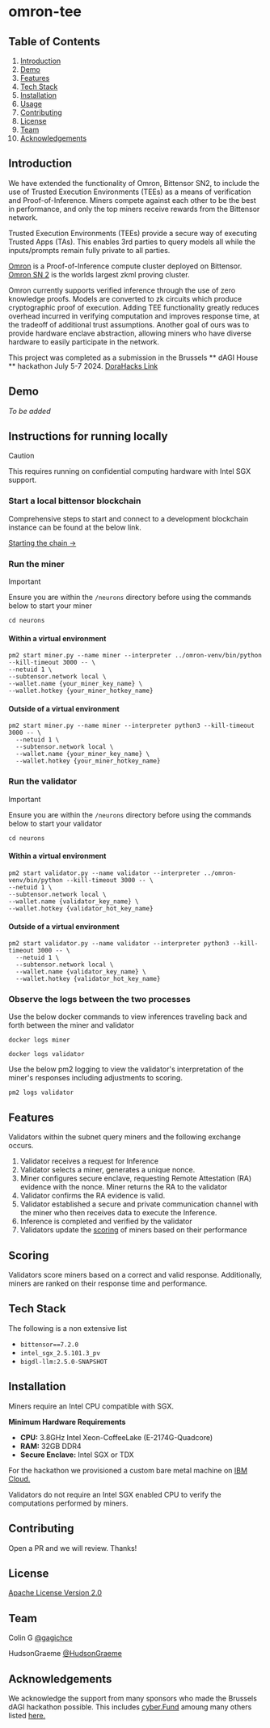 # omron-tee

## Table of Contents

1. [Introduction](#introduction)
2. [Demo](#demo)
3. [Features](#features)
4. [Tech Stack](#tech-stack)
5. [Installation](#installation)
6. [Usage](#usage)
7. [Contributing](#contributing)
8. [License](#license)
9. [Team](#team)
10. [Acknowledgements](#acknowledgements)

## Introduction

We have extended the functionality of Omron, Bittensor SN2, to include the use of Trusted Execution Environments (TEEs) as a means of verification and Proof-of-Inference. Miners compete against each other to be the best in performance, and only the top miners receive rewards from the Bittensor network.

Trusted Execution Environments (TEEs) provide a secure way of executing Trusted Apps (TAs). This enables 3rd parties to query models all while the inputs/prompts remain fully private to all parties.

[Omron](https://omron.ai) is a Proof-of-Inference compute cluster deployed on Bittensor. [Omron SN 2](https://x.taostats.io/subnet/2) is the worlds largest zkml proving cluster.

Omron currently supports verified inference through the use of zero knowledge proofs. Models are converted to zk circuits which produce cryptographic proof of execution.
Adding TEE functionality greatly reduces overhead incurred in verifying computation and improves response time, at the tradeoff of additional trust assumptions. Another goal of ours was to provide hardware enclave abstraction, allowing miners who have diverse hardware to easily participate in the network.

This project was completed as a submission in the Brussels ** dAGI House ** hackathon July 5-7 2024. [DoraHacks Link](https://dorahacks.io/hackathon/dagihouse/buidl)

## Demo

*To be added*

## Instructions for running locally

> [!CAUTION]
> This requires running on confidential computing hardware with Intel SGX support.

### Start a local bittensor blockchain

Comprehensive steps to start and connect to a development blockchain instance can be found at the below link.

[Starting the chain →](./docs/running_on_staging.md)



### Run the miner

> [!IMPORTANT]
> Ensure you are within the `/neurons` directory before using the commands below to start your miner
>
> ```console
> cd neurons
> ```

#### Within a virtual environment

```console
pm2 start miner.py --name miner --interpreter ../omron-venv/bin/python --kill-timeout 3000 -- \
--netuid 1 \
--subtensor.network local \
--wallet.name {your_miner_key_name} \
--wallet.hotkey {your_miner_hotkey_name}
```

#### Outside of a virtual environment

```console
pm2 start miner.py --name miner --interpreter python3 --kill-timeout 3000 -- \
  --netuid 1 \
  --subtensor.network local \
  --wallet.name {your_miner_key_name} \
  --wallet.hotkey {your_miner_hotkey_name}
```

### Run the validator

> [!IMPORTANT]
> Ensure you are within the `/neurons` directory before using the commands below to start your validator
>
> ```console
> cd neurons
> ```

#### Within a virtual environment

```console
pm2 start validator.py --name validator --interpreter ../omron-venv/bin/python --kill-timeout 3000 -- \
--netuid 1 \
--subtensor.network local \
--wallet.name {validator_key_name} \
--wallet.hotkey {validator_hot_key_name}
```

#### Outside of a virtual environment

```console
pm2 start validator.py --name validator --interpreter python3 --kill-timeout 3000 -- \
  --netuid 1 \
  --subtensor.network local \
  --wallet.name {validator_key_name} \
  --wallet.hotkey {validator_hot_key_name}
```

### Observe the logs between the two processes

Use the below docker commands to view inferences traveling back and forth between the miner and validator

```console
docker logs miner
```

```console
docker logs validator
```

Use the below pm2 logging to view the validator's interpretation of the miner's responses including adjustments to scoring.

```console
pm2 logs validator
```

## Features

Validators within the subnet query miners and the following exchange occurs.

1. Validator receives a request for Inference
2. Validator selects a miner, generates a unique nonce.
3. Miner configures secure enclave, requesting Remote Attestation (RA) evidence with the nonce. Miner returns the RA to the validator
4. Validator confirms the RA evidence is valid.
5. Validator established a secure and private communication channel with the miner who then receives data to execute the Inference.
6. Inference is completed and verified by the validator
7. Validators update the [scoring](#scoring) of miners based on their performance

## Scoring

Validators score miners based on a correct and valid response. Additionally, miners are ranked on their response time and performance.

## Tech Stack

The following is a non extensive list

- `bittensor==7.2.0`
- `intel_sgx_2.5.101.3_pv`
- `bigdl-llm:2.5.0-SNAPSHOT`

## Installation

Miners require an Intel CPU compatible with SGX.

**Minimum Hardware Requirements**
- **CPU:** 3.8GHz Intel Xeon-CoffeeLake (E-2174G-Quadcore)
- **RAM:** 32GB DDR4
- **Secure Enclave:** Intel SGX or TDX

For the hackathon we provisioned a custom bare metal machine on [IBM Cloud.](https://cloud.ibm.com/docs/bare-metal?topic=bare-metal-ordering-baremetal-server)

Validators do not require an Intel SGX enabled CPU to verify the computations performed by miners.

## Contributing

Open a PR and we will review. Thanks!

## License

[Apache License Version 2.0](/LICENSE)

## Team

Colin G [@gagichce](https://github.com/gagichce)

HudsonGraeme [@HudsonGraeme](https://github.com/HudsonGraeme)

## Acknowledgements

We acknowledge the support from many sponsors who made the Brussels dAGI hackathon possible. This includes [cyber.Fund](https://cyber.fund/) amoung many others listed [here.](https://dorahacks.io/hackathon/dagihouse/buidl)
